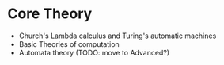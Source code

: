 # Core Theory

- Church's Lambda calculus and Turing's automatic machines
- Basic Theories of computation
- Automata theory (TODO: move to Advanced?)